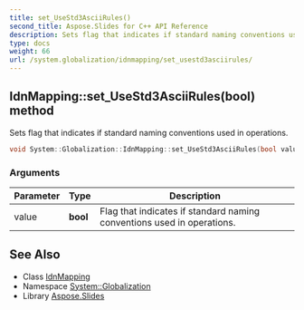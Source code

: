 ```yaml
---
title: set_UseStd3AsciiRules()
second_title: Aspose.Slides for C++ API Reference
description: Sets flag that indicates if standard naming conventions used in operations.
type: docs
weight: 66
url: /system.globalization/idnmapping/set_usestd3asciirules/
---
```

## IdnMapping::set_UseStd3AsciiRules(bool) method


Sets flag that indicates if standard naming conventions used in operations.

```cpp
void System::Globalization::IdnMapping::set_UseStd3AsciiRules(bool value)
```


### Arguments

| Parameter | Type | Description |
| --- | --- | --- |
| value | **bool** | Flag that indicates if standard naming conventions used in operations. |

## See Also

* Class [IdnMapping](../)
* Namespace [System::Globalization](../../)
* Library [Aspose.Slides](../../../)